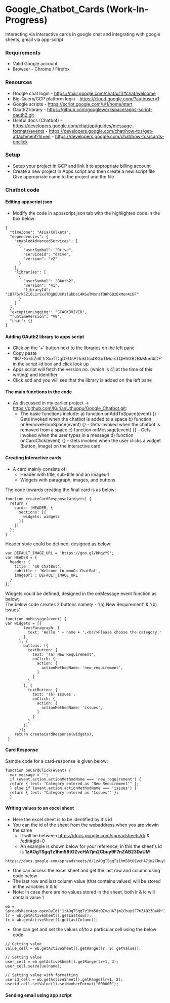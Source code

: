 # Google_Chatbot_Cards (Work-In-Progress)
Interacting via interactive cards in google chat and integrating with google sheets, gmail via app-script

### Requirements
* Valid Google account
* Browser - Chrome / Firefox

### Resources
- Google chat login - https://mail.google.com/chat/u/1/#chat/welcome  
- Big-Query/GCP platform login - https://cloud.google.com/?authuser=1  
- Google scripts - https://script.google.com/u/1/home/start  
- Oauth2 library - https://github.com/googleworkspace/apps-script-oauth2.git
- Useful docs (Chatbot) - https://developers.google.com/chat/api/guides/message-formats/events
                        - https://developers.google.com/chat/how-tos/get-attachment?hl=en
                        - https://developers.google.com/chat/how-tos/cards-onclick

### Setup
- Setup your project in GCP and link it to appropriate billing account
- Create a new project in Apps script and then create a new script file
  Give appropriate name to the project and the file

### Chatbot code
#### Editing appscript json
- Modify the code in appsscript.json tab with the highlighted code in the box below:
```
{
  "timeZone": "Asia/Kolkata",
  "dependencies": {
    "enabledAdvancedServices": [
      {
        "userSymbol": "Drive",
        "serviceId": "drive",
        "version": "v2"
      }
    ],
    "libraries": [
      {
        "userSymbol": "OAuth2",
        "version": "41",
        "libraryId": "1B7FSrk5Zi6L1rSxxTDgDEUsPzlukDsi4KGuTMorsTQHhGBzBkMun4iDF"
      }
    ]
  },
  "exceptionLogging": "STACKDRIVER",
  "runtimeVersion": "V8",
  "chat": {}
}
```
#### Adding OAuth2 library to apps script
- Click on the '+' button next to the libraries on the left pane
- Copy paste '1B7FSrk5Zi6L1rSxxTDgDEUsPzlukDsi4KGuTMorsTQHhGBzBkMun4iDF' in the script-id box and click look up
- Apps script will fetch the version no. (which is 41 at the time of this writing) and identifier
- Click add and you will see that the library is added on the left pane

#### The main functions in the code
- As discussed in my earlier project -> https://github.com/KurianUthuppu/Google_Chatbot.git:
  - The basic functions include:
     a) function onAddToSpace(event) {}
        - Gets invoked when the chatbot is added to a space
     b) function onRemoveFromSpace(event) {}
        - Gets invoked when the chatbot is removed from a space
     c) function onMessage(event) {}
        - Gets invoked when the user types in a message
     d) function onCardClick(event) {}
        - Gets invoked when the user clicks a widget (button, image) on the interactive card

#### Creating Interactive cards
- A card mainly consists of:
  - Header with title, sub-title and an imageurl
  - Widgets with paragraph, images, and buttons

The code towards creating the final card is as below:
```
function createCardResponse(widgets) {
  return {
    cards: [HEADER, {
      sections: [{
        widgets: widgets
      }]
    }]
  };
}
```
Header style could be defined, designed as below:
```
var DEFAULT_IMAGE_URL = 'https://goo.gl/bMqzYS';
var HEADER = {
  header: {
    title : 'mU ChatBot',
    subtitle : 'Welcome to mooOn ChatBot',
    imageUrl : DEFAULT_IMAGE_URL
  }
};
```
Widgets could be defined, designed in the onMessage event function as below;  
The below code creates 2 buttons namely - '(a) New Requirement' & '(b) Issues'
```
function onMessage(event) {
var widgets = [{
        textParagraph: {
          text: 'Hello ' + name + ',<br/>Please choose the category:'
        }
      }, {
        buttons: [{
          textButton: {
            text: '(a) New Requirement',
            onClick: {
              action: {
                actionMethodName: 'new_requirement',
              }
            }
          }
        }, {
          textButton: {
            text: '(b) Issues',
            onClick: {
              action: {
                actionMethodName: 'issues',
              }
            }
          }
        }]
      }];
    return createCardResponse(widgets);
 } 

```
#### Card Response
Sample code for a card-response is given below:
```
function onCardClick(event) {
  var message = '';
  if (event.action.actionMethodName === 'new_requirement') {
  return { text: "Category entered as 'New Requirement'" };
  } else if (event.action.actionMethodName === 'issues') {
  return { text: "Category entered as 'Issues'" };
  }
```
#### Writing values to an excel sheet
- Here the excel sheet is to be identified by it's id
- You can the id of the sheet from the webaddress when you are viewin the same
  - It will be between https://docs.google.com/spreadsheets/d/ & /edit#gid=0
  - An example is shown below for your reference; in this the sheet's id is __1zAOgTSgqTz1hm58tOZvcHA7jm2Cbuy9F7nZAB23DaUM__
```
https://docs.google.com/spreadsheets/d/1zAOgTSgqTz1hm58tOZvcHA7jm2Cbuy9F7nZAB23DaUM/edit#gid=0
```
- One can access the excel sheet and get the last row and column using code below
- The last row and last column value (that contains values) will be stored in the variables lr & lc
- Note: In case there are no values stored in the sheet, both lr & lc will contain value 1
```
wb = SpreadsheetApp.openById("1zAOgTSgqTz1hm58tOZvcHA7jm2Cbuy9F7nZAB23DaUM");
lr = wb.getActiveSheet().getLastRow();
lc = wb.getActiveSheet().getLastColumn();
```
- One can get and set the values of/to a particular cell using the below code
```
// Getting value
value_cell = wb.getActiveSheet().getRange(lr, 9).getValue();

// Setting value
user_cell = wb.getActiveSheet().getRange(lr+1, 3);
user_cell.setValue(name);

// Setting value with formatting
userid_cell = wb.getActiveSheet().getRange(lr+1, 2); 
userid_cell.setValue(1).setNumberFormat("000000");
```
#### Sending email using app script

